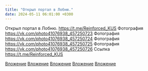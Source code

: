 ```yaml
---
title: "Открыл портал в Лобню."
date: 2024-05-11 06:01:00 +0300
---
```


Открыл портал в Лобню.
https://t.me/Reinforced_KUS
Фотография
<a class="vk-attach" href="https://vk.com/photo41076938_457250723">https://vk.com/photo41076938_457250723</a>
Фотография
<a class="vk-attach" href="https://vk.com/photo41076938_457250724">https://vk.com/photo41076938_457250724</a>
Фотография
<a class="vk-attach" href="https://vk.com/photo41076938_457250725">https://vk.com/photo41076938_457250725</a>
Фотография
<a class="vk-attach" href="https://vk.com/photo41076938_457250726">https://vk.com/photo41076938_457250726</a>
Ссылка
https://t.me/Reinforced_KUS

<a class="vk-attach" href="https://vk.com/photo41076938_457250723">Вложение</a>
<a class="vk-attach" href="https://vk.com/photo41076938_457250724">Вложение</a>
<a class="vk-attach" href="https://vk.com/photo41076938_457250725">Вложение</a>
<a class="vk-attach" href="https://vk.com/photo41076938_457250726">Вложение</a>
[Вложение](https://t.me/Reinforced_KUS)
